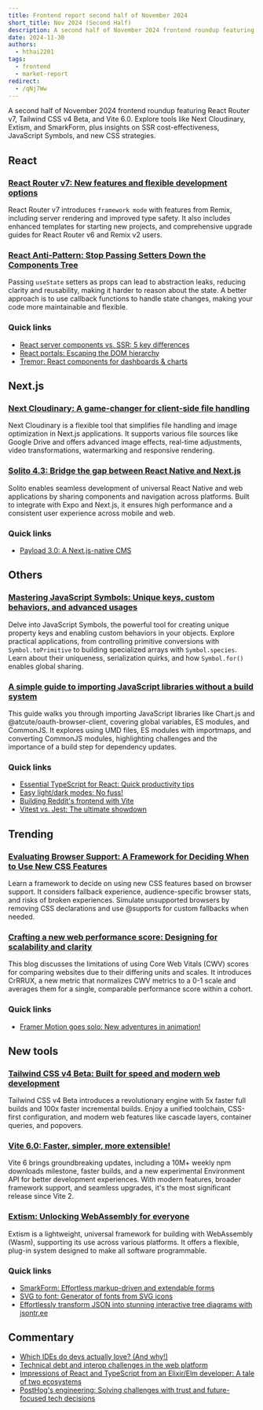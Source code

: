 ```yaml
---
title: Frontend report second half of November 2024
short_title: Nov 2024 (Second Half)
description: A second half of November 2024 frontend roundup featuring React Router v7, Tailwind CSS v4 Beta, and Vite 6.0. Explore tools like Next Cloudinary, Extism, and SmarkForm, plus JavaScript Symbols, and new CSS strategies.
date: 2024-11-30
authors:
  - hthai2201
tags:
  - frontend
  - market-report
redirect:
  - /qNj7Ww
---
```


A second half of November 2024 frontend roundup featuring React Router v7, Tailwind CSS v4 Beta, and Vite 6.0. Explore tools like Next Cloudinary, Extism, and SmarkForm, plus insights on SSR cost-effectiveness, JavaScript Symbols, and new CSS strategies.

## React

### [React Router v7: New features and flexible development options](https://remix.run/blog/react-router-v7)

React Router v7 introduces `framework mode` with features from Remix, including server rendering and improved type safety. It also includes enhanced templates for starting new projects, and comprehensive upgrade guides for React Router v6 and Remix v2 users.

### [React Anti-Pattern: Stop Passing Setters Down the Components Tree](https://matanbobi.dev/posts/stop-passing-setter-functions-to-components)

Passing `useState` setters as props can lead to abstraction leaks, reducing clarity and reusability, making it harder to reason about the state. A better approach is to use callback functions to handle state changes, making your code more maintainable and flexible.

### Quick links

- [React server components vs. SSR: 5 key differences](https://www.tymzap.com/blog/5-differences-between-react-server-components-and-server-side-rendering)
- [React portals: Escaping the DOM hierarchy](https://techhub.iodigital.com/articles/what-are-react-portals)
- [Tremor: React components for dashboards & charts](https://tremor.so/)

## Next.js

### [Next Cloudinary: A game-changer for client-side file handling](https://robiul.dev/next-cloudinary-a-game-changer-for-client-side-file-handling)

Next Cloudinary is a flexible tool that simplifies file handling and image optimization in Next.js applications. It supports various file sources like Google Drive and offers advanced image effects, real-time adjustments, video transformations, watermarking and responsive rendering.

### [Solito 4.3: Bridge the gap between React Native and Next.js](https://solito.dev)

Solito enables seamless development of universal React Native and web applications by sharing components and navigation across platforms. Built to integrate with Expo and Next.js, it ensures high performance and a consistent user experience across mobile and web.

### Quick links

- [Payload 3.0: A Next.js-native CMS](https://payloadcms.com/blog/payload-30-the-first-cms-that-installs-directly-into-any-nextjs-app)

## Others

### [Mastering JavaScript Symbols: Unique keys, custom behaviors, and advanced usages](https://www.trevorlasn.com/blog/symbols-in-javascript)

Delve into JavaScript Symbols, the powerful tool for creating unique property keys and enabling custom behaviors in your objects. Explore practical applications, from controlling primitive conversions with `Symbol.toPrimitive` to building specialized arrays with `Symbol.species`. Learn about their uniqueness, serialization quirks, and how `Symbol.for()` enables global sharing.

### [A simple guide to importing JavaScript libraries without a build system](https://jvns.ca/blog/2024/11/18/how-to-import-a-javascript-library/)

This guide walks you through importing JavaScript libraries like Chart.js and @atcute/oauth-browser-client, covering global variables, ES modules, and CommonJS. It explores using UMD files, ES modules with importmaps, and converting CommonJS modules, highlighting challenges and the importance of a build step for dependency updates.

### Quick links

- [Essential TypeScript for React: Quick productivity tips](https://www.jacobparis.com/content/react-ts)
- [Easy light/dark modes: No fuss!](https://frontendmasters.com/blog/no-fuss-light-dark-modes/)
- [Building Reddit's frontend with Vite](https://www.reddit.com/r/RedditEng/comments/1dhztk8/building_reddits_frontend_with_vite/)
- [Vitest vs. Jest: The ultimate showdown](https://www.speakeasy.com/post/vitest-vs-jest)

## Trending

### [Evaluating Browser Support: A Framework for Deciding When to Use New CSS Features](https://www.joshwcomeau.com/css/browser-support)

Learn a framework to decide on using new CSS features based on browser support. It considers fallback experience, audience-specific browser stats, and risks of broken experiences. Simulate unsupported browsers by removing CSS declarations and use @supports for custom fallbacks when needed.

### [Crafting a new web performance score: Designing for scalability and clarity](https://csswizardry.com/2024/11/designing-and-evolving-a-new-performance-score/?utm_source=tldrwebdev)

This blog discusses the limitations of using Core Web Vitals (CWV) scores for comparing websites due to their differing units and scales. It introduces CrRRUX, a new metric that normalizes CWV metrics to a 0-1 scale and averages them for a single, comparable performance score within a cohort.

### Quick links

- [Framer Motion goes solo: New adventures in animation!](https://motion.dev/)

## New tools

### [Tailwind CSS v4 Beta: Built for speed and modern web development](https://tailwindcss.com/blog/tailwindcss-v4-beta)

Tailwind CSS v4 Beta introduces a revolutionary engine with 5x faster full builds and 100x faster incremental builds. Enjoy a unified toolchain, CSS-first configuration, and modern web features like cascade layers, container queries, and popovers.

### [Vite 6.0: Faster, simpler, more extensible!](https://vitejs.dev/blog/announcing-vite6/)

Vite 6 brings groundbreaking updates, including a 10M+ weekly npm downloads milestone, faster builds, and a new experimental Environment API for better development experiences. With modern features, broader framework support, and seamless upgrades, it's the most significant release since Vite 2.

### [Extism: Unlocking WebAssembly for everyone](https://extism.org/)

Extism is a lightweight, universal framework for building with WebAssembly (Wasm), supporting its use across various platforms. It offers a flexible, plug-in system designed to make all software programmable.

### Quick links

- [SmarkForm: Effortless markup-driven and extendable forms](https://smarkform.bitifet.net/)
- [SVG to font: Generator of fonts from SVG icons](https://wangchujiang.com/svgtofont/)
- [Effortlessly transform JSON into stunning interactive tree diagrams with jsontr.ee](https://github.com/xzitlou/jsontr.ee)

## Commentary

- [Which IDEs do devs actually love? (And why!)](https://substack.com/redirect/cd81c4f0-4acd-4366-b3d4-896fe33c2d65)
- [Technical debt and interop challenges in the web platform](https://bkardell.com/blog/debt.html)
- [Impressions of React and TypeScript from an Elixir/Elm developer: A tale of two ecosystems](https://korban.net/posts/elm/2024-11-16-typescript-react-impressions/)
- [PostHog's engineering: Solving challenges with trust and future-focused tech decisions](https://dub.link/bytes-nov25)
